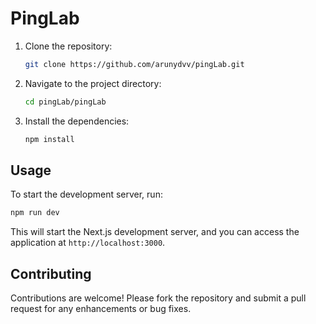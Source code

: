 
# PingLab


1. Clone the repository:

   ```bash
   git clone https://github.com/arunydvv/pingLab.git
   ```

2. Navigate to the project directory:

   ```bash
   cd pingLab/pingLab
   ```

3. Install the dependencies:

   ```bash
   npm install
   ```

## Usage

To start the development server, run:

```bash
npm run dev
```

This will start the Next.js development server, and you can access the application at `http://localhost:3000`.


## Contributing

Contributions are welcome! Please fork the repository and submit a pull request for any enhancements or bug fixes.


